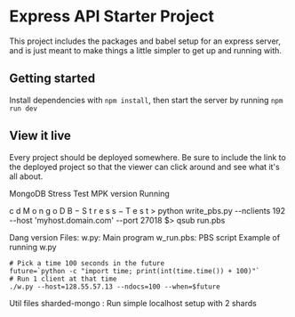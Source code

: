 # Express API Starter Project

This project includes the packages and babel setup for an express server, and is just meant to make things a little simpler to get up and running with.

## Getting started

Install dependencies with `npm install`, then start the server by running `npm run dev`

## View it live

Every project should be deployed somewhere. Be sure to include the link to the deployed project so that the viewer can click around and see what it's all about.

MongoDB Stress Test
MPK version
Running

>
c
d
M
o
n
g
o
D
B
−
S
t
r
e
s
s
−
T
e
s
t
&gt; python write_pbs.py --nclients 192 --host 'myhost.domain.com' --port 27018 $> qsub run.pbs

Dang version
Files:
w.py: Main program
w_run.pbs: PBS script
Example of running w.py

    # Pick a time 100 seconds in the future
    future=`python -c "import time; print(int(time.time()) + 100)"`
    # Run 1 client at that time
    ./w.py --host=128.55.57.13 --ndocs=100 --when=$future
Util files
sharded-mongo : Run simple localhost setup with 2 shards
